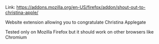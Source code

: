 Link: https://addons.mozilla.org/en-US/firefox/addon/shout-out-to-christina-apple/

Website extension allowing you to congratulate Christina Applegate

Tested only on Mozilla Firefox but it should work on other browsers like Chromium
